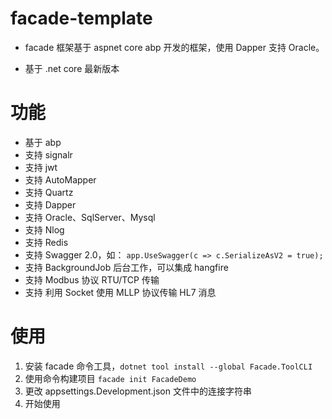 # facade-template

- facade 框架基于 aspnet core abp 开发的框架，使用 Dapper 支持 Oracle。

- 基于 .net core 最新版本

# 功能

- 基于 abp
- 支持 signalr
- 支持 jwt
- 支持 AutoMapper
- 支持 Quartz
- 支持 Dapper
- 支持 Oracle、SqlServer、Mysql
- 支持 Nlog
- 支持 Redis
- 支持 Swagger 2.0，如： `app.UseSwagger(c => c.SerializeAsV2 = true);`
- 支持 BackgroundJob 后台工作，可以集成 hangfire
- 支持 Modbus 协议 RTU/TCP 传输
- 支持 利用 Socket 使用 MLLP 协议传输 HL7 消息

# 使用

1. 安装 facade 命令工具，`dotnet tool install --global Facade.ToolCLI`
2. 使用命令构建项目 `facade init FacadeDemo`
3. 更改 appsettings.Development.json 文件中的连接字符串
4. 开始使用
